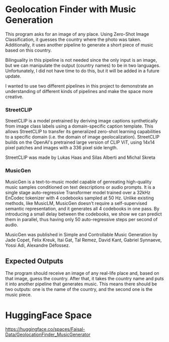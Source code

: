 # Geolocation Finder with Music Generation

This program asks for an image of any place. Using Zero-Shot Image Classification, it guesses the country where the photo was taken. Additionally, it uses another pipeline to generate a short piece of music based on this country.

Bilinguality in this pipeline is not needed since the only input is an image, but we can manipulate the output (country names) to be in two languages. Unfortunately, I did not have time to do this, but it will be added in a future update.

I wanted to use two different pipelines in this project to demonstrate an understanding of different kinds of pipelines and make the space more creative.


### StreetCLIP
StreetCLIP is a model pretrained by deriving image captions synthetically from image class labels using a domain-specific caption template. This allows StreetCLIP to transfer its generalized zero-shot learning capabilities to a specific domain (i.e. the domain of image geolocalization). StreetCLIP builds on the OpenAI's pretrained large version of CLIP ViT, using 14x14 pixel patches and images with a 336 pixel side length.

StreetCLIP was made by Lukas Haas and Silas Alberti and Michal Skreta
### MusicGen
MusicGen is a text-to-music model capable of genreating high-quality music samples conditioned on text descriptions or audio prompts. It is a single stage auto-regressive Transformer model trained over a 32kHz EnCodec tokenizer with 4 codebooks sampled at 50 Hz. Unlike existing methods, like MusicLM, MusicGen doesn't require a self-supervised semantic representation, and it generates all 4 codebooks in one pass. By introducing a small delay between the codebooks, we show we can predict them in parallel, thus having only 50 auto-regressive steps per second of audio.

MusicGen was published in Simple and Controllable Music Generation by Jade Copet, Felix Kreuk, Itai Gat, Tal Remez, David Kant, Gabriel Synnaeve, Yossi Adi, Alexandre Défossez.

## Expected Outputs
The program should receive an image of any real-life place and, based on that image, guess the country. After that, it takes the country name and puts it into another pipeline that generates music. This means there should be two outputs: one is the name of the country, and the second one is the music piece.

# HuggingFace Space
https://huggingface.co/spaces/Faisal-Data/GeolocationFinder_MusicGenerator
